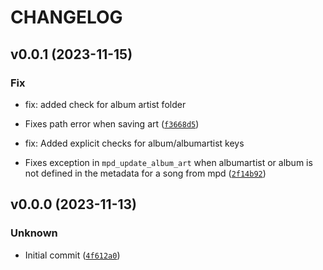 # CHANGELOG



## v0.0.1 (2023-11-15)

### Fix

* fix: added check for album artist folder

- Fixes path error when saving art ([`f3668d5`](https://github.com/Babarbitz/mpd-albumart/commit/f3668d5ba22c3a185ba2c6eac81e018e810dc876))

* fix: Added explicit checks for album/albumartist keys

- Fixes exception in `mpd_update_album_art` when albumartist or album is not
  defined in the metadata for a song from mpd ([`2f14b92`](https://github.com/Babarbitz/mpd-albumart/commit/2f14b920f1bc076e267b5a38f50964817caadb77))


## v0.0.0 (2023-11-13)

### Unknown

* Initial commit ([`4f612a0`](https://github.com/Babarbitz/mpd-albumart/commit/4f612a0673b93982f4e61e2a40f063ea84209297))
